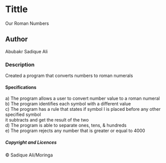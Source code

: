 # Tittle  
Our Roman Numbers  
## Author  
Abubakr Sadique Ali  
### Description  
Created a program that converts numbers to roman numerals  
#### Specifications  
a) The program allows a user to convert number value to a roman numeral  
b) The program identifies each symbol with a different value  
c) The program has a rule that states if symbol I is placed before any other specified symbol  
  it subtracts and get the result of the two  
d) The program is able to separate ones, tens, & hundreds  
e) The program rejects any number that is greater or equal to 4000  
##### Copyright and Licences  
&copy; Sadique Ali/Moringa  
